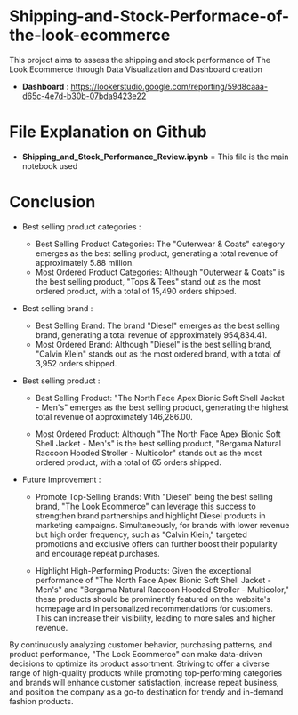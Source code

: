 # Shipping-and-Stock-Performace-of-the-look-ecommerce
This project aims to assess the shipping and stock performance of The Look Ecommerce through Data Visualization and Dashboard creation

- **Dashboard** : https://lookerstudio.google.com/reporting/59d8caaa-d65c-4e7d-b30b-07bda9423e22

# File Explanation on Github
- **Shipping_and_Stock_Performance_Review.ipynb** = This file is the main notebook used

# Conclusion
- Best selling product categories :

    - Best Selling Product Categories: The "Outerwear & Coats" category emerges as the best selling product, generating a total revenue of approximately 5.88 million.
    - Most Ordered Product Categories: Although "Outerwear & Coats" is the best selling product, "Tops & Tees" stand out as the most ordered product, with a total of 15,490 orders shipped.

- Best selling brand :

    - Best Selling Brand: The brand "Diesel" emerges as the best selling brand, generating a total revenue of approximately 954,834.41.
    - Most Ordered Brand: Although "Diesel" is the best selling brand, "Calvin Klein" stands out as the most ordered brand, with a total of 3,952 orders shipped.

- Best selling product :

    - Best Selling Product: "The North Face Apex Bionic Soft Shell Jacket - Men's" emerges as the best selling product, generating the highest total revenue of approximately 146,286.00.

    - Most Ordered Product: Although "The North Face Apex Bionic Soft Shell Jacket - Men's" is the best selling product, "Bergama Natural Raccoon Hooded Stroller - Multicolor" stands out as the most ordered product, with a total of 65 orders shipped.

- Future Improvement :
    - Promote Top-Selling Brands: With "Diesel" being the best selling brand, "The Look Ecommerce" can leverage this success to strengthen brand partnerships and highlight Diesel products in marketing campaigns. Simultaneously, for brands with lower revenue but high order frequency, such as "Calvin Klein," targeted promotions and exclusive offers can further boost their popularity and encourage repeat purchases.

    - Highlight High-Performing Products: Given the exceptional performance of "The North Face Apex Bionic Soft Shell Jacket - Men's" and "Bergama Natural Raccoon Hooded Stroller - Multicolor," these products should be prominently featured on the website's homepage and in personalized recommendations for customers. This can increase their visibility, leading to more sales and higher revenue.
    
By continuously analyzing customer behavior, purchasing patterns, and product performance, "The Look Ecommerce" can make data-driven decisions to optimize its product assortment. Striving to offer a diverse range of high-quality products while promoting top-performing categories and brands will enhance customer satisfaction, increase repeat business, and position the company as a go-to destination for trendy and in-demand fashion products.